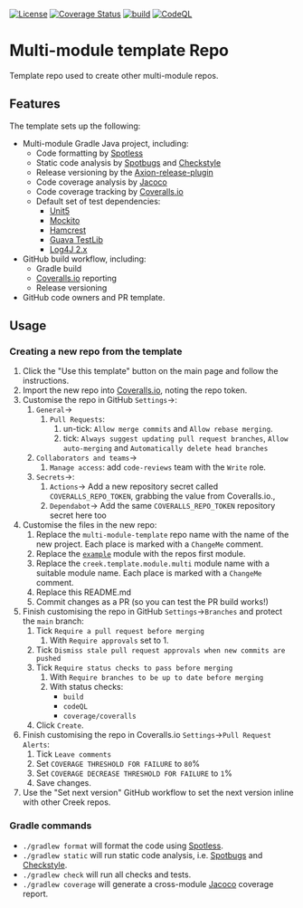 <!-- ChangeMe: replace /multi-module-template in the badge urls below with the name of the repo-->
[![License](https://img.shields.io/badge/License-Apache%202.0-blue.svg)](https://opensource.org/licenses/Apache-2.0)
[![Coverage Status](https://coveralls.io/repos/github/creek-service/multi-module-template/badge.svg?branch=main)](https://coveralls.io/github/creek-service/multi-module-template?branch=main)
[![build](https://github.com/creek-service/multi-module-template/actions/workflows/build.yml/badge.svg)](https://github.com/creek-service/multi-module-template/actions/workflows/build.yml)
[![CodeQL](https://github.com/creek-service/multi-module-template/actions/workflows/codeql.yml/badge.svg)](https://github.com/creek-service/multi-module-template/actions/workflows/codeql.yml)

# Multi-module template Repo
Template repo used to create other multi-module repos.

## Features

The template sets up the following:

* Multi-module Gradle Java project, including:
  * Code formatting by [Spotless][1]
  * Static code analysis by [Spotbugs][2] and [Checkstyle][3]
  * Release versioning by the [Axion-release-plugin][4]
  * Code coverage analysis by [Jacoco][5]
  * Code coverage tracking by [Coveralls.io][6]
  * Default set of test dependencies:
    * [Unit5][7]
    * [Mockito][8]
    * [Hamcrest][9]
    * [Guava TestLib][10]
    * [Log4J 2.x][11]
* GitHub build workflow, including:
  * Gradle build
  * [Coveralls.io][6] reporting
  * Release versioning
* GitHub code owners and PR template.

## Usage

### Creating a new repo from the template

1. Click the "Use this template" button on the main page and follow the instructions.
2. Import the new repo into [Coveralls.io][12], noting the repo token.
3. Customise the repo in GitHub `Settings`->:
   1. `General`->
      1. `Pull Requests`: 
         1. un-tick: `Allow merge commits` and `Allow rebase merging`.
         2. tick: `Always suggest updating pull request branches`, `Allow auto-merging` and `Automatically delete head branches`
   2. `Collaborators and teams`->
       1. `Manage access`: add `code-reviews` team with the `Write` role.
   3. `Secrets`->:
       1. `Actions`-> Add a new repository secret called `COVERALLS_REPO_TOKEN`, grabbing the value from Coveralls.io.,
       2. `Dependabot`-> Add the same `COVERALLS_REPO_TOKEN` repository secret here too
4. Customise the files in the new repo:
    1. Replace the `multi-module-template` repo name with the name of the new project.
       Each place is marked with a `ChangeMe` comment.
    2. Replace the [`example`](example) module with the repos first module.
    3. Replace the `creek.template.module.multi` module name with a suitable module name.
       Each place is marked with a `ChangeMe` comment.
    4. Replace this README.md
    5. Commit changes as a PR (so you can test the PR build works!)
5. Finish customising the repo in GitHub `Settings`->`Branches` and protect the `main` branch:
    1. Tick `Require a pull request before merging`
       1. With `Require approvals` set to 1.
    2. Tick `Dismiss stale pull request approvals when new commits are pushed`
    3. Tick `Require status checks to pass before merging`
       1. With `Require branches to be up to date before merging`
       2. With status checks:
          * `build`
          * `codeQL`
          * `coverage/coveralls`
    4. Click `Create`.
6. Finish customising the repo in Coveralls.io `Settings`->`Pull Request Alerts`:
   1. Tick `Leave comments`
   2. Set `COVERAGE THRESHOLD FOR FAILURE` to `80`%
   3. Set `COVERAGE DECREASE THRESHOLD FOR FAILURE` to `1`%
   4. Save changes.
7. Use the "Set next version" GitHub workflow to set the next version inline with other Creek repos.

### Gradle commands

* `./gradlew format` will format the code using [Spotless][1].
* `./gradlew static` will run static code analysis, i.e. [Spotbugs][2] and [Checkstyle][3].
* `./gradlew check` will run all checks and tests.
* `./gradlew coverage` will generate a cross-module [Jacoco][5] coverage report.

[1]: https://github.com/diffplug/spotless
[2]: https://spotbugs.github.io/
[3]: https://checkstyle.sourceforge.io/
[4]: https://github.com/allegro/axion-release-plugin
[5]: https://www.jacoco.org/jacoco/trunk/doc/
[6]: https://coveralls.io/
[7]: https://junit.org/junit5/docs/current/user-guide/
[8]: https://site.mockito.org/
[9]: http://hamcrest.org/JavaHamcrest/index
[10]: https://github.com/google/guava/tree/master/guava-testlib
[11]: https://logging.apache.org/log4j/2.x/
[12]: https://coveralls.io/
